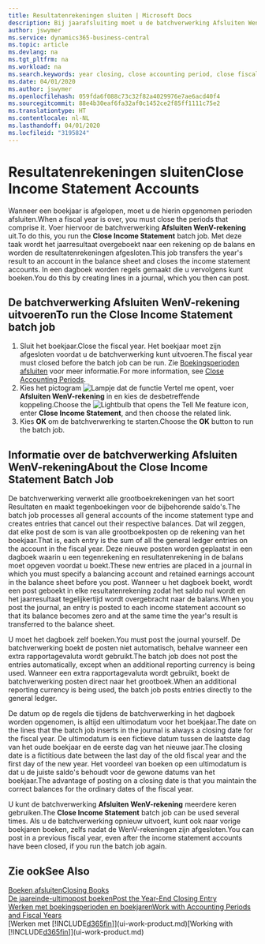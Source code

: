 ```yaml
---
title: Resultatenrekeningen sluiten | Microsoft Docs
description: Bij jaarafsluiting moet u de batchverwerking Afsluiten WenV-rekening uitvoeren om de boekhoudperioden te sluiten die het boekjaar vormen.
author: jswymer
ms.service: dynamics365-business-central
ms.topic: article
ms.devlang: na
ms.tgt_pltfrm: na
ms.workload: na
ms.search.keywords: year closing, close accounting period, close fiscal year, bank account detailed trial balance
ms.date: 04/01/2020
ms.author: jswymer
ms.openlocfilehash: 059fda6f088c73c32f82a4029976e7ae6acd40f4
ms.sourcegitcommit: 88e4b30eaf6fa32af0c1452ce2f85ff1111c75e2
ms.translationtype: HT
ms.contentlocale: nl-NL
ms.lasthandoff: 04/01/2020
ms.locfileid: "3195824"
---
```

# <a name="close-income-statement-accounts"></a><span data-ttu-id="db21c-103">Resultatenrekeningen sluiten</span><span class="sxs-lookup"><span data-stu-id="db21c-103">Close Income Statement Accounts</span></span>
<span data-ttu-id="db21c-104">Wanneer een boekjaar is afgelopen, moet u de hierin opgenomen perioden afsluiten.</span><span class="sxs-lookup"><span data-stu-id="db21c-104">When a fiscal year is over, you must close the periods that comprise it.</span></span> <span data-ttu-id="db21c-105">Voer hiervoor de batchverwerking **Afsluiten WenV-rekening** uit.</span><span class="sxs-lookup"><span data-stu-id="db21c-105">To do this, you run the **Close Income Statement** batch job.</span></span> <span data-ttu-id="db21c-106">Met deze taak wordt het jaarresultaat overgeboekt naar een rekening op de balans en worden de resultatenrekeningen afgesloten.</span><span class="sxs-lookup"><span data-stu-id="db21c-106">This job transfers the year's result to an account in the balance sheet and closes the income statement accounts.</span></span> <span data-ttu-id="db21c-107">In een dagboek worden regels gemaakt die u vervolgens kunt boeken.</span><span class="sxs-lookup"><span data-stu-id="db21c-107">You do this by creating lines in a journal, which you then can post.</span></span>

## <a name="to-run-the-close-income-statement-batch-job"></a><span data-ttu-id="db21c-108">De batchverwerking Afsluiten WenV-rekening uitvoeren</span><span class="sxs-lookup"><span data-stu-id="db21c-108">To run the Close Income Statement batch job</span></span>
1. <span data-ttu-id="db21c-109">Sluit het boekjaar.</span><span class="sxs-lookup"><span data-stu-id="db21c-109">Close the fiscal year.</span></span> <span data-ttu-id="db21c-110">Het boekjaar moet zijn afgesloten voordat u de batchverwerking kunt uitvoeren.</span><span class="sxs-lookup"><span data-stu-id="db21c-110">The fiscal year must closed before the batch job can be run.</span></span> <span data-ttu-id="db21c-111">Zie [Boekingsperioden afsluiten](year-close-account-periods.md) voor meer informatie.</span><span class="sxs-lookup"><span data-stu-id="db21c-111">For more information, see [Close Accounting Periods](year-close-account-periods.md).</span></span>
2. <span data-ttu-id="db21c-112">Kies het pictogram ![Lampje dat de functie Vertel me opent](media/ui-search/search_small.png "Vertel me wat u wilt doen"), voer **Afsluiten WenV-rekening** in en kies de desbetreffende koppeling.</span><span class="sxs-lookup"><span data-stu-id="db21c-112">Choose the ![Lightbulb that opens the Tell Me feature](media/ui-search/search_small.png "Tell me what you want to do") icon, enter **Close Income Statement**, and then choose the related link.</span></span>
3. <span data-ttu-id="db21c-113">Kies **OK** om de batchverwerking te starten.</span><span class="sxs-lookup"><span data-stu-id="db21c-113">Choose the **OK** button to run the batch job.</span></span>

## <a name="about-the-close-income-statement-batch-job"></a><span data-ttu-id="db21c-114">Informatie over de batchverwerking Afsluiten WenV-rekening</span><span class="sxs-lookup"><span data-stu-id="db21c-114">About the Close Income Statement Batch Job</span></span>
<span data-ttu-id="db21c-115">De batchverwerking verwerkt alle grootboekrekeningen van het soort Resultaten en maakt tegenboekingen voor de bijbehorende saldo's.</span><span class="sxs-lookup"><span data-stu-id="db21c-115">The batch job processes all general accounts of the income statement type and creates entries that cancel out their respective balances.</span></span> <span data-ttu-id="db21c-116">Dat wil zeggen, dat elke post de som is van alle grootboekposten op de rekening van het boekjaar.</span><span class="sxs-lookup"><span data-stu-id="db21c-116">That is, each entry is the sum of all the general ledger entries on the account in the fiscal year.</span></span> <span data-ttu-id="db21c-117">Deze nieuwe posten worden geplaatst in een dagboek waarin u een tegenrekening en resultatenrekening in de balans moet opgeven voordat u boekt.</span><span class="sxs-lookup"><span data-stu-id="db21c-117">These new entries are placed in a journal in which you must specify a balancing account and retained earnings account in the balance sheet before you post.</span></span> <span data-ttu-id="db21c-118">Wanneer u het dagboek boekt, wordt een post geboekt in elke resultatenrekening zodat het saldo nul wordt en het jaarresultaat tegelijkertijd wordt overgebracht naar de balans.</span><span class="sxs-lookup"><span data-stu-id="db21c-118">When you post the journal, an entry is posted to each income statement account so that its balance becomes zero and at the same time the year's result is transferred to the balance sheet.</span></span>

<span data-ttu-id="db21c-119">U moet het dagboek zelf boeken.</span><span class="sxs-lookup"><span data-stu-id="db21c-119">You must post the journal yourself.</span></span> <span data-ttu-id="db21c-120">De batchverwerking boekt de posten niet automatisch, behalve wanneer een extra rapportagevaluta wordt gebruikt.</span><span class="sxs-lookup"><span data-stu-id="db21c-120">The batch job does not post the entries automatically, except when an additional reporting currency is being used.</span></span> <span data-ttu-id="db21c-121">Wanneer een extra rapportagevaluta wordt gebruikt, boekt de batchverwerking posten direct naar het grootboek.</span><span class="sxs-lookup"><span data-stu-id="db21c-121">When an additional reporting currency is being used, the batch job posts entries directly to the general ledger.</span></span>

<span data-ttu-id="db21c-122">De datum op de regels die tijdens de batchverwerking in het dagboek worden opgenomen, is altijd een ultimodatum voor het boekjaar.</span><span class="sxs-lookup"><span data-stu-id="db21c-122">The date on the lines that the batch job inserts in the journal is always a closing date for the fiscal year.</span></span> <span data-ttu-id="db21c-123">De ultimodatum is een fictieve datum tussen de laatste dag van het oude boekjaar en de eerste dag van het nieuwe jaar.</span><span class="sxs-lookup"><span data-stu-id="db21c-123">The closing date is a fictitious date between the last day of the old fiscal year and the first day of the new year.</span></span> <span data-ttu-id="db21c-124">Het voordeel van boeken op een ultimodatum is dat u de juiste saldo's behoudt voor de gewone datums van het boekjaar.</span><span class="sxs-lookup"><span data-stu-id="db21c-124">The advantage of posting on a closing date is that you maintain the correct balances for the ordinary dates of the fiscal year.</span></span>

<span data-ttu-id="db21c-125">U kunt de batchverwerking **Afsluiten WenV-rekening** meerdere keren gebruiken.</span><span class="sxs-lookup"><span data-stu-id="db21c-125">The **Close Income Statement** batch job can be used several times.</span></span> <span data-ttu-id="db21c-126">Als u de batchverwerking opnieuw uitvoert, kunt ook naar vorige boekjaren boeken, zelfs nadat de WenV-rekeningen zijn afgesloten.</span><span class="sxs-lookup"><span data-stu-id="db21c-126">You can post in a previous fiscal year, even after the income statement accounts have been closed, if you run the batch job again.</span></span>

## <a name="see-also"></a><span data-ttu-id="db21c-127">Zie ook</span><span class="sxs-lookup"><span data-stu-id="db21c-127">See Also</span></span>

[<span data-ttu-id="db21c-128">Boeken afsluiten</span><span class="sxs-lookup"><span data-stu-id="db21c-128">Closing Books</span></span>](year-close-books.md)  
[<span data-ttu-id="db21c-129">De jaareinde-ultimopost boeken</span><span class="sxs-lookup"><span data-stu-id="db21c-129">Post the Year-End Closing Entry</span></span>](year-how-post-year-end-close-entry.md)  
[<span data-ttu-id="db21c-130">Werken met boekingsperioden en boekjaren</span><span class="sxs-lookup"><span data-stu-id="db21c-130">Work with Accounting Periods and Fiscal Years</span></span>](finance-accounting-periods-and-fiscal-years.md)  
<span data-ttu-id="db21c-131">[Werken met [!INCLUDE[d365fin](includes/d365fin_md.md)]](ui-work-product.md)</span><span class="sxs-lookup"><span data-stu-id="db21c-131">[Working with [!INCLUDE[d365fin](includes/d365fin_md.md)]](ui-work-product.md)</span></span>
